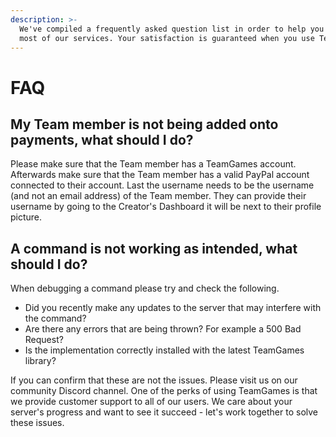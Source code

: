 ```yaml
---
description: >-
  We've compiled a frequently asked question list in order to help you make the
  most of our services. Your satisfaction is guaranteed when you use TeamGames
---
```


# FAQ

## My Team member is not being added onto payments, what should I do?

Please make sure that the Team member has a TeamGames account. Afterwards make sure that the Team member has a valid PayPal account connected to their account. Last the username needs to be the username (and not an email address) of the Team member. They can provide their username by going to the Creator's Dashboard it will be next to their profile picture.

## A command is not working as intended, what should I do?

When debugging a command please try and check the following.

* Did you recently make any updates to the server that may interfere with the command?
* Are there any errors that are being thrown? For example a 500 Bad Request?
* Is the implementation correctly installed with the latest TeamGames library?

If you can confirm that these are not the issues. Please visit us on our community Discord channel. One of the perks of using TeamGames is that we provide customer support to all of our users. We care about your server's progress and want to see it succeed - let's work together to solve these issues.
